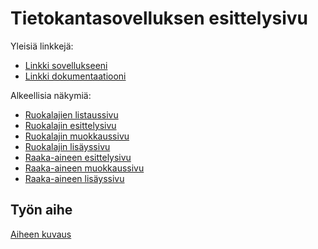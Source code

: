 # Tietokantasovelluksen esittelysivu

Yleisiä linkkejä:

* [Linkki sovellukseeni](http://pebmatts.users.cs.helsinki.fi/tsoha/)
* [Linkki dokumentaatiooni](https://github.com/Nabscina/Tsoha-Bootstrap/blob/master/doc/dokumentaatio.pdf)

Alkeellisia näkymiä:

* [Ruokalajien listaussivu](http://pebmatts.users.cs.helsinki.fi/tsoha/)
* [Ruokalajin esittelysivu](http://pebmatts.users.cs.helsinki.fi/tsoha/recipes/5)
* [Ruokalajin muokkaussivu](http://pebmatts.users.cs.helsinki.fi/tsoha/recipes/5/edit)
* [Ruokalajin lisäyssivu](http://pebmatts.users.cs.helsinki.fi/tsoha/recipes/newrecipe)
* [Raaka-aineen esittelysivu](http://pebmatts.users.cs.helsinki.fi/tsoha/ingredients/30)
* [Raaka-aineen muokkaussivu](http://pebmatts.users.cs.helsinki.fi/tsoha/ingredients/30/edit)
* [Raaka-aineen lisäyssivu](http://pebmatts.users.cs.helsinki.fi/tsoha/recipes/7/addingredient)

## Työn aihe

[Aiheen kuvaus](http://advancedkittenry.github.io/suunnittelu_ja_tyoymparisto/aiheet/Elektroninen_keittokirja.html) 
